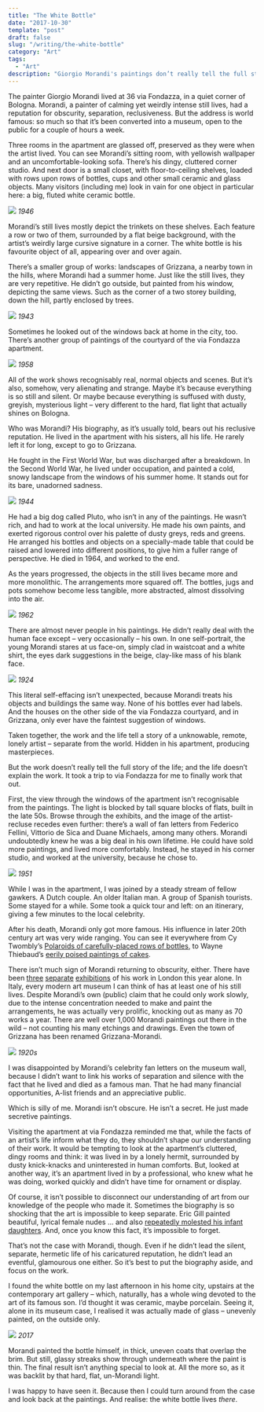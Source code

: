 ```yaml
---
title: "The White Bottle"
date: "2017-10-30"
template: "post"
draft: false
slug: "/writing/the-white-bottle"
category: "Art"
tags:
  - "Art"
description: "Giorgio Morandi's paintings don’t really tell the full story of his life; and his life doesn’t explain his paintings."
---
```


The painter Giorgio Morandi lived at 36 via Fondazza, in a quiet corner of Bologna. Morandi, a painter of calming yet weirdly intense still lives, had a reputation for obscurity, separation, reclusiveness. But the address is world famous: so much so that it’s been converted into a museum, open to the public for a couple of hours a week.

Three rooms in the apartment are glassed off, preserved as they were when the artist lived. You can see Morandi’s sitting room, with yellowish wallpaper and an uncomfortable-looking sofa. There’s his dingy, cluttered corner studio. And next door is a small closet, with floor-to-ceiling shelves, loaded with rows upon rows of bottles, cups and other small ceramic and glass objects. Many visitors (including me) look in vain for one object in particular here: a big, fluted white ceramic bottle.

![](/media/the-white-bottle-1.jpg)
*1946*

Morandi’s still lives mostly depict the trinkets on these shelves. Each feature a row or two of them, surrounded by a flat beige background, with the artist’s weirdly large cursive signature in a corner. The white bottle is his favourite object of all, appearing over and over again.

There’s a smaller group of works: landscapes of Grizzana, a nearby town in the hills, where Morandi had a summer home. Just like the still lives, they are very repetitive. He didn’t go outside, but painted from his window, depicting the same views. Such as the corner of a two storey building, down the hill, partly enclosed by trees.

![](/media/the-white-bottle-2.jpg)
*1943*

Sometimes he looked out of the windows back at home in the city, too. There’s another group of paintings of the courtyard of the via Fondazza apartment.

![](/media/the-white-bottle-3.jpg)
*1958*

All of the work shows recognisably real, normal objects and scenes. But it’s also, somehow, very alienating and strange. Maybe it’s because everything is so still and silent. Or maybe because everything is suffused with dusty, greyish, mysterious light – very different to the hard, flat light that actually shines on Bologna.

Who was Morandi? His biography, as it’s usually told, bears out his reclusive reputation. He lived in the apartment with his sisters, all his life. He rarely left it for long, except to go to Grizzana.

He fought in the First World War, but was discharged after a breakdown. In the Second World War, he lived under occupation, and painted a cold, snowy landscape from the windows of his summer home. It stands out for its bare, unadorned sadness.

![](/media/the-white-bottle-4.jpg)
*1944*

He had a big dog called Pluto, who isn’t in any of the paintings. He wasn’t rich, and had to work at the local university. He made his own paints, and exerted rigorous control over his palette of dusty greys, reds and greens. He arranged his bottles and objects on a specially-made table that could be raised and lowered into different positions, to give him a fuller range of perspective. He died in 1964, and worked to the end.

As the years progressed, the objects in the still lives became more and more monolithic. The arrangements more squared off. The bottles, jugs and pots somehow become less tangible, more abstracted, almost dissolving into the air.

![](/media/the-white-bottle-5.jpg)
*1962*

There are almost never people in his paintings. He didn’t really deal with the human face except – very occasionally – his own. In one self-portrait, the young Morandi stares at us face-on, simply clad in waistcoat and a white shirt, the eyes dark suggestions in the beige, clay-like mass of his blank face.

![](/media/the-white-bottle-6.jpg)
*1924*

This literal self-effacing isn’t unexpected, because Morandi treats his objects and buildings the same way. None of his bottles ever had labels. And the houses on the other side of the via Fondazza courtyard, and in Grizzana, only ever have the faintest suggestion of windows.

Taken together, the work and the life tell a story of a unknowable, remote, lonely artist – separate from the world. Hidden in his apartment, producing masterpieces.

But the work doesn’t really tell the full story of the life; and the life doesn’t explain the work. It took a trip to via Fondazza for me to finally work that out.

First, the view through the windows of the apartment isn’t recognisable from the paintings. The light is blocked by tall square blocks of flats, built in the late 50s. Browse through the exhibits, and the image of the artist-recluse recedes even further: there’s a wall of fan letters from Federico Fellini, Vittorio de Sica and Duane Michaels, among many others. Morandi undoubtedly knew he was a big deal in his own lifetime. He could have sold more paintings, and lived more comfortably. Instead, he stayed in his corner studio, and worked at the university, because he chose to.

![](/media/the-white-bottle-7.jpg)
*1951*

While I was in the apartment, I was joined by a steady stream of fellow gawkers. A Dutch couple. An older Italian man. A group of Spanish tourists. Some stayed for a while. Some took a quick tour and left: on an itinerary, giving a few minutes to the local celebrity.

After his death, Morandi only got more famous. His influence in later 20th century art was very wide ranging. You can see it everywhere from Cy Twombly’s [Polaroids of carefully-placed rows of bottles](http://www.anothermag.com/art-photography/8714/cy-twomblys-celestial-photographs), to Wayne Thiebaud’s [eerily poised paintings of cakes](https://www.smithsonianmag.com/arts-culture/wayne-thiebaud-is-not-a-pop-artist-57060/).

There isn’t much sign of Morandi returning to obscurity, either. There have been [three](http://www.sprovieri.com/london/giorgio-morandi-cabrita-reis/) [separate](http://www.robilantvoena.com/exhibitions/153) [exhibitions](https://www.repettogallery.com/artist/giorgio-morandi/) of his work in London this year alone. In Italy, every modern art museum I can think of has at least one of his still lives. Despite Morandi’s own (public) claim that he could only work slowly, due to the intense concentration needed to make and paint the arrangements, he was actually very prolific, knocking out as many as 70 works a year. There are well over 1,000 Morandi paintings out there in the wild – not counting his many etchings and drawings. Even the town of Grizzana has been renamed Grizzana-Morandi.

![](/media/the-white-bottle-8.jpg)
*1920s*

I was disappointed by Morandi’s celebrity fan letters on the museum wall, because I didn’t want to link his works of separation and silence with the fact that he lived and died as a famous man. That he had many financial opportunities, A-list friends and an appreciative public.

Which is silly of me. Morandi isn’t obscure. He isn’t a secret. He just made secretive paintings.

Visiting the apartment at via Fondazza reminded me that, while the facts of an artist’s life inform what they do, they shouldn’t shape our understanding of their work. It would be tempting to look at the apartment’s cluttered, dingy rooms and think: it was lived in by a lonely hermit, surrounded by dusty knick-knacks and uninterested in human comforts. But, looked at another way, it’s an apartment lived in by a professional, who knew what he was doing, worked quickly and didn’t have time for ornament or display.

Of course, it isn’t possible to disconnect our understanding of art from our knowledge of the people who made it. Sometimes the biography is so shocking that the art is impossible to keep separate. Eric Gill painted beautiful, lyrical female nudes … and also [repeatedly molested his infant daughters](https://www.theguardian.com/artanddesign/2017/apr/09/eric-gill-the-body-ditchling-exhibition-rachel-cooke). And, once you know this fact, it’s impossible to forget.

That’s not the case with Morandi, though. Even if he didn’t lead the silent, separate, hermetic life of his caricatured reputation, he didn’t lead an eventful, glamourous one either. So it’s best to put the biography aside, and focus on the work.

I found the white bottle on my last afternoon in his home city, upstairs at the contemporary art gallery – which, naturally, has a whole wing devoted to the art of its famous son. I’d thought it was ceramic, maybe porcelain. Seeing it, alone in its museum case, I realised it was actually made of glass – unevenly painted, on the outside only.

![](/media/the-white-bottle-9.jpg)
*2017*

Morandi painted the bottle himself, in thick, uneven coats that overlap the brim. But still, glassy streaks show through underneath where the paint is thin. The final result isn’t anything special to look at. All the more so, as it was backlit by that hard, flat, un-Morandi light.

I was happy to have seen it. Because then I could turn around from the case and look back at the paintings. And realise: the white bottle lives *there*.
